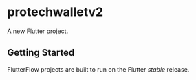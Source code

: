 # protechwalletv2

A new Flutter project.

## Getting Started

FlutterFlow projects are built to run on the Flutter _stable_ release.
